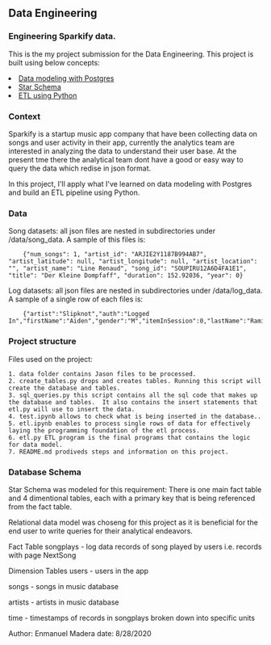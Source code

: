 ## Data Engineering

### Engineering Sparkify data. 

This is the my project submission for the Data Engineering. This project is built using below concepts:
<u>
<li>Data modeling with Postgres</li>
<li>Star Schema</li>
<li>ETL using Python</li>
</u>

### Context

Sparkify is a startup music app company that have been collecting data on songs and user activity in their app, currently the analytics team are interested in analyzing the data to understand their user base.  At the present tme there the analytical team dont have a good or easy way to query the data which redise in json format.  

In this project, I'll apply what I've learned on data modeling with Postgres and build an ETL pipeline using Python.

### Data
Song datasets: all json files are nested in subdirectories under /data/song_data. A sample of this files is:
```
    {"num_songs": 1, "artist_id": "ARJIE2Y1187B994AB7", "artist_latitude": null, "artist_longitude": null, "artist_location": "", "artist_name": "Line Renaud", "song_id": "SOUPIRU12A6D4FA1E1", "title": "Der Kleine Dompfaff", "duration": 152.92036, "year": 0}
```
Log datasets: all json files are nested in subdirectories under /data/log_data. A sample of a single row of each files is:
```
    {"artist":"Slipknot","auth":"Logged In","firstName":"Aiden","gender":"M","itemInSession":0,"lastName":"Ramirez","length":192.57424,"level"
```

### Project structure

Files used on the project:

    1. data folder contains Jason files to be processed.
    2. create_tables.py drops and creates tables. Running this script will create the database and tables. 
    3. sql_queries.py this script contains all the sql code that makes up the database and tables.  It also contains the insert statements that etl.py will use to insert the data.
    4. test.ipynb allows to check what is being inserted in the database..
    5. etl.ipynb enables to process single rows of data for effectively laying the programming foundation of the etl process.
    6. etl.py ETL program is the final programs that contains the logic for data model.
    7. README.md prodiveds steps and information on this project.

### Database Schema

Star Schema was modeled for this requirement: There is one main fact table and 4 dimentional tables, each with a primary key that is being referenced from the fact table.

Relational data model was choseng for this  project as it is beneficial for the end user to write queries for their analytical endeavors.

Fact Table
songplays - log data records of song played by users i.e. records with page NextSong

Dimension Tables
users - users in the app

songs - songs in music database

artists - artists in music database

time - timestamps of records in songplays broken down into specific units


Author: Enmanuel Madera 
date: 8/28/2020